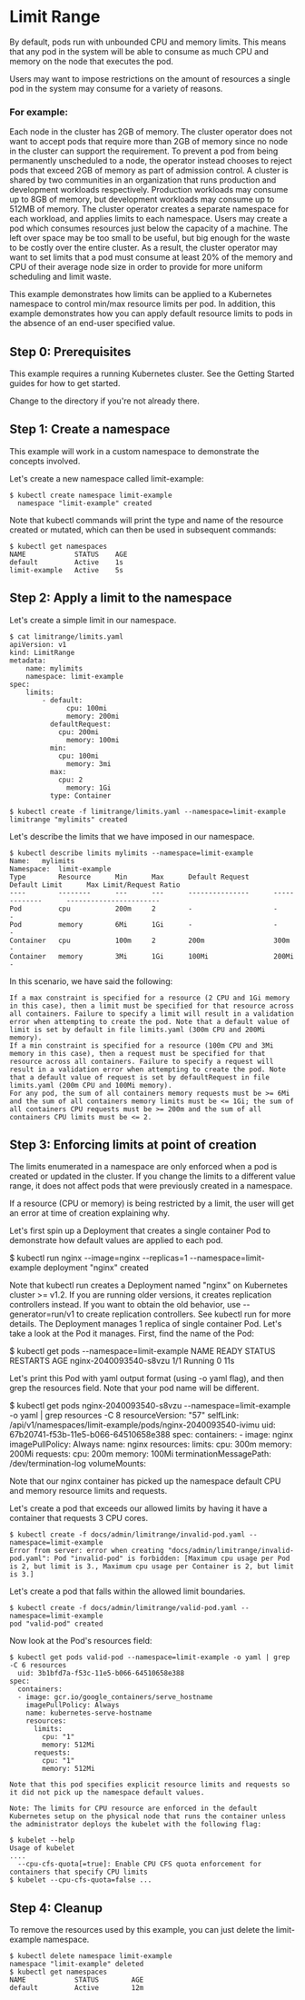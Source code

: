 # Limit Range 


By default, pods run with unbounded CPU and memory limits. This means that any pod in the system will be able to consume as much CPU and memory on the node that executes the pod.

Users may want to impose restrictions on the amount of resources a single pod in the system may consume for a variety of reasons.

### For example:

  Each node in the cluster has 2GB of memory. The cluster operator does not want to accept pods that require more than 2GB of memory since no node in the cluster can support the requirement. To prevent a pod from being permanently unscheduled to a node, the operator instead chooses to reject pods that exceed 2GB of memory as part of admission control.
  A cluster is shared by two communities in an organization that runs production and development workloads respectively. Production workloads may consume up to 8GB of memory, but development workloads may consume up to 512MB of memory. The cluster operator creates a separate namespace for each workload, and applies limits to each namespace.
  Users may create a pod which consumes resources just below the capacity of a machine. The left over space may be too small to be useful, but big enough for the waste to be costly over the entire cluster. As a result, the cluster operator may want to set limits that a pod must consume at least 20% of the memory and CPU of their average node size in order to provide for more uniform scheduling and limit waste.

This example demonstrates how limits can be applied to a Kubernetes namespace to control min/max resource limits per pod. In addition, this example demonstrates how you can apply default resource limits to pods in the absence of an end-user specified value.


## Step 0: Prerequisites

This example requires a running Kubernetes cluster. See the Getting Started guides for how to get started.

Change to the <kubernetes> directory if you're not already there.

## Step 1: Create a namespace

This example will work in a custom namespace to demonstrate the concepts involved.

Let's create a new namespace called limit-example:
    
    $ kubectl create namespace limit-example
      namespace "limit-example" created

Note that kubectl commands will print the type and name of the resource created or mutated, which can then be used in subsequent commands:

    $ kubectl get namespaces
    NAME            STATUS    AGE
    default         Active    1s
    limit-example   Active    5s

## Step 2: Apply a limit to the namespace

Let's create a simple limit in our namespace.

    $ cat limitrange/limits.yaml
    apiVersion: v1
    kind: LimitRange
    metadata:
    	name: mylimits
    	namespace: limit-example
    spec:
    	limits:
    		- default:
    			  cpu: 100mi
    			  memory: 200mi
    		  defaultRequest:
    		    cpu: 200mi
    			  memory: 100mi
    		  min:
    		    cpu: 100mi
    			  memory: 3mi
    		  max:
    		    cpu: 2
    			  memory: 1Gi
    		  type: Container
    
    $ kubectl create -f limitrange/limits.yaml --namespace=limit-example
    limitrange "mylimits" created

Let's describe the limits that we have imposed in our namespace.

    $ kubectl describe limits mylimits --namespace=limit-example
    Name:   mylimits
    Namespace:  limit-example
    Type        Resource      Min      Max      Default Request      Default Limit      Max Limit/Request Ratio
    ----        --------      ---      ---      ---------------      -------------      -----------------------
    Pod         cpu           200m     2        -                    -                  -
    Pod         memory        6Mi      1Gi      -                    -                  -
    Container   cpu           100m     2        200m                 300m               -
    Container   memory        3Mi      1Gi      100Mi                200Mi              -

In this scenario, we have said the following:

    If a max constraint is specified for a resource (2 CPU and 1Gi memory in this case), then a limit must be specified for that resource across all containers. Failure to specify a limit will result in a validation error when attempting to create the pod. Note that a default value of limit is set by default in file limits.yaml (300m CPU and 200Mi memory).
    If a min constraint is specified for a resource (100m CPU and 3Mi memory in this case), then a request must be specified for that resource across all containers. Failure to specify a request will result in a validation error when attempting to create the pod. Note that a default value of request is set by defaultRequest in file limits.yaml (200m CPU and 100Mi memory).
    For any pod, the sum of all containers memory requests must be >= 6Mi and the sum of all containers memory limits must be <= 1Gi; the sum of all containers CPU requests must be >= 200m and the sum of all containers CPU limits must be <= 2.

## Step 3: Enforcing limits at point of creation

The limits enumerated in a namespace are only enforced when a pod is created or updated in the cluster. If you change the limits to a different value range, it does not affect pods that were previously created in a namespace.

If a resource (CPU or memory) is being restricted by a limit, the user will get an error at time of creation explaining why.

Let's first spin up a Deployment that creates a single container Pod to demonstrate how default values are applied to each pod.

  $ kubectl run nginx --image=nginx --replicas=1 --namespace=limit-example
    deployment "nginx" created

Note that kubectl run creates a Deployment named "nginx" on Kubernetes cluster >= v1.2. If you are running older versions, it creates replication controllers instead. If you want to obtain the old behavior, use --generator=run/v1 to create replication controllers. See kubectl run for more details. The Deployment manages 1 replica of single container Pod. Let's take a look at the Pod it manages. First, find the name of the Pod:

  $ kubectl get pods --namespace=limit-example
  NAME                     READY     STATUS    RESTARTS   AGE
  nginx-2040093540-s8vzu   1/1       Running   0          11s

Let's print this Pod with yaml output format (using -o yaml flag), and then grep the resources field. Note that your pod name will be different.

  $ kubectl get pods nginx-2040093540-s8vzu --namespace=limit-example -o yaml | grep resources -C 8
    resourceVersion: "57"
      selfLink: /api/v1/namespaces/limit-example/pods/nginx-2040093540-ivimu
      uid: 67b20741-f53b-11e5-b066-64510658e388
    spec:
      containers:
      - image: nginx
        imagePullPolicy: Always
        name: nginx
        resources:
          limits:
            cpu: 300m
            memory: 200Mi
          requests:
            cpu: 200m
            memory: 100Mi
        terminationMessagePath: /dev/termination-log
        volumeMounts:

Note that our nginx container has picked up the namespace default CPU and memory resource limits and requests.

Let's create a pod that exceeds our allowed limits by having it have a container that requests 3 CPU cores.

    $ kubectl create -f docs/admin/limitrange/invalid-pod.yaml --namespace=limit-example
    Error from server: error when creating "docs/admin/limitrange/invalid-pod.yaml": Pod "invalid-pod" is forbidden: [Maximum cpu usage per Pod is 2, but limit is 3., Maximum cpu usage per Container is 2, but limit is 3.]

Let's create a pod that falls within the allowed limit boundaries.

    $ kubectl create -f docs/admin/limitrange/valid-pod.yaml --namespace=limit-example
    pod "valid-pod" created

Now look at the Pod's resources field:

    $ kubectl get pods valid-pod --namespace=limit-example -o yaml | grep -C 6 resources
      uid: 3b1bfd7a-f53c-11e5-b066-64510658e388
    spec:
      containers:
      - image: gcr.io/google_containers/serve_hostname
        imagePullPolicy: Always
        name: kubernetes-serve-hostname
        resources:
          limits:
            cpu: "1"
            memory: 512Mi
          requests:
            cpu: "1"
            memory: 512Mi

    Note that this pod specifies explicit resource limits and requests so it did not pick up the namespace default values.

    Note: The limits for CPU resource are enforced in the default Kubernetes setup on the physical node that runs the container unless the administrator deploys the kubelet with the following flag:

    $ kubelet --help
    Usage of kubelet
    ....
      --cpu-cfs-quota[=true]: Enable CPU CFS quota enforcement for containers that specify CPU limits
    $ kubelet --cpu-cfs-quota=false ...

## Step 4: Cleanup

To remove the resources used by this example, you can just delete the limit-example namespace.

    $ kubectl delete namespace limit-example
    namespace "limit-example" deleted
    $ kubectl get namespaces
    NAME            STATUS        AGE
    default         Active        12m
